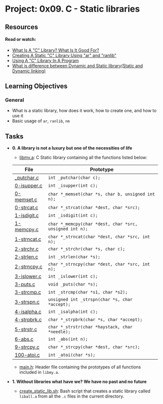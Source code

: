 # Project: 0x09. C - Static libraries

## Resources

#### Read or watch:

* [What Is A "C" Library? What Is It Good For?](https://docencia.ac.upc.edu/FIB/USO/Bibliografia/unix-c-libraries.html)
* [Creating A Static "C" Library Using "ar" and "ranlib"](https://docencia.ac.upc.edu/FIB/USO/Bibliografia/unix-c-libraries.html)
* [Using A "C" Library In A Program](https://docencia.ac.upc.edu/FIB/USO/Bibliografia/unix-c-libraries.html)
* [What is difference between Dynamic and Static library(Static and Dynamic linking)](https://www.youtube.com/watch?v=eW5he5uFBNM)
## Learning Objectives

### General

* What is a static library, how does it work, how to create one, and how to use it
* Basic usage of <code>ar</code>, <code>ranlib</code>, <code>nm</code>

## Tasks

* **0. A library is not a luxury but one of the necessities of life**
  * [libmy.a](./libmy.a): C Static library containing all the functions
  listed below:

  | File | Prototype |
  |------|-----------|
  | [_putchar.c](./_putchar.c) | `int _putchar(char c);` |
  | [0-isupper.c](./0-isupper.c) | `int _isupper(int c);` |
  | [0-memset.c](./0-memset.c) | `char *_memset(char *s, char b, unsigned int n);` |
  | [0-strcat.c](./0-strcat.c) | `char *_strcat(char *dest, char *src);` |
  | [1-isdigit.c](./1-isdigit.c) | `int _isdigit(int c);` |
  | [1-memcpy.c](./1-memcpy.c) | `char *_memcpy(char *dest, char *src, unsigned int n);` |
  | [1-strncat.c](./1-strncat.c) | `char *_strncat(char *dest, char *src, int n);` |
  | [2-strchr.c](./2-strchr.c) | `char *_strchr(char *s, char c);` |
  | [2-strlen.c](./2-strlen.c) | `int _strlen(char *s);` |
  | [2-strncpy.c](./2-strncpy.c) | `char *_strncpy(char *dest, char *src, int n);` |
  | [3-islower.c](./3-islower.c) | `int _islower(int c);` |
  | [3-puts.c](./3-puts.c) | `void _puts(char *s);` |
  | [3-strcmp.c](./3-strcmp.c) | `int _strcmp(char *s1, char *s2);` |
  | [3-strspn.c](./3-strspn.c) | `unsigned int _strspn(char *s, char *accept);` |
  | [4-isalpha.c](./4-isalpha.c) | `int _isalpha(int c);` |
  | [4-strpbrk.c](./4-strpbrk.c) | `char *_strpbrk(char *s, char *accept);` |
  | [5-strstr.c](./5-strstr.c) | `char *_strstr(char *haystack, char *needle);` |
  | [6-abs.c](./6-abs.c) | `int _abs(int n);` |
  | [9-strcpy.c](./9-strcpy.c) | `char *_strcpy(char *dest, char *src);` |
  | [100-atoi.c](./100-atoi.c) | `int _atoi(char *s);` |

  * [main.h](./main.h): Header file containing the prototypes of all functions included in `libmy.a`.

* **1. Without libraries what have we? We have no past and no future**
  * [create_static_lib.sh](./create_static_lib.sh): Bash script that creates a static
  library called `liball.a` from all the `.c` files in the current directory.
